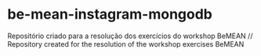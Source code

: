 # be-mean-instagram-mongodb
Repositório criado para a resolução dos exercícios do workshop BeMEAN // Repository created for the resolution of the workshop exercises BeMEAN
